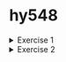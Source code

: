# hy548
<details>
<summary>Exercise 1</summary>

1. Download the images tagged 1.23.3 and 1.23.3-alpine locally.

>Docker image pull  nginx:1.23.3
>Docker image pull  nginx:1.23.3-alpine

2. Compare the sizes of the two images.

REPOSITORY                TAG             IMAGE ID       CREATED         SIZE
hello-world               latest        	  9c7a54a9a43c   9 months ago    13.3kB
nginx                     	1.23.3         	 ac232364af84   11 months ago   142MB
nginx                     	1.23.3-alpine   	2bc7edbc3cf2   12 months ago   40.7MB

Παρατηρούμε ότι το image nginx-alpine έχει σημαντικά μικρότερο μέγεθος σε σύγκριση με το image nginx. Αυτό οφείλεται στο γεγονός ότι το image nginx-alpine βασίζεται στο Alpine Linux, το οποίο είναι γνωστό για την ελαφρότητά του καθώς περιλαμβάνει μόνο τα απολύτως απαραίτητα για την εκτέλεση της εφαρμογής.

3. Start one of the two images in the background, with the appropriate network
settings to forward port 80 locally and use a browser (or curl or wget) to see that
calls are answered. What is the answer?

> docker run -p 8080:80 -d nginx:1.23.3-alpine
> curl http://127.0.0.1:8080


Answer:

<!-- <!DOCTYPE html>
<html>
<head>
<title>Welcome to nginx!</title>
<style>
html { color-scheme: light dark; }
body { width: 35em; margin: 0 auto;
font-family: Tahoma, Verdana, Arial, sans-serif; }
</style>
</head>
<body>
<h1>Welcome to nginx!</h1>
<p>If you see this page, the nginx web server is successfully installed and
working. Further configuration is required.</p>

<p>For online documentation and support please refer to
<a href="http://nginx.org/">nginx.org</a>.<br/>
Commercial support is available at
<a href="http://nginx.com/">nginx.com</a>.</p>

<p><em>Thank you for using nginx.</em></p>
</body>
</html>

 -->
4. Confirm that the container is running in Docker.

> docker ps

CONTAINER ID   IMAGE                 COMMAND                  CREATED         STATUS         
9d34b2a3aa44   nginx:1.23.3-alpine   "/docker-entrypoint.…"   5 seconds ago   Up 3 seconds   

PORTS                                   			NAMES
0.0.0.0:8080->80/tcp, :::8080->80/tcp   ecstatic_roentgen


5. Get the logs of the running container.

>docker logs ecstatic_roentgen 

/docker-entrypoint.sh: /docker-entrypoint.d/ is not empty, will attempt to perform configuration
/docker-entrypoint.sh: Looking for shell scripts in /docker-entrypoint.d/
/docker-entrypoint.sh: Launching /docker-entrypoint.d/10-listen-on-ipv6-by-default.sh
10-listen-on-ipv6-by-default.sh: info: Getting the checksum of /etc/nginx/conf.d/default.conf
10-listen-on-ipv6-by-default.sh: info: Enabled listen on IPv6 in /etc/nginx/conf.d/default.conf
/docker-entrypoint.sh: Launching /docker-entrypoint.d/20-envsubst-on-templates.sh
/docker-entrypoint.sh: Launching /docker-entrypoint.d/30-tune-worker-processes.sh
/docker-entrypoint.sh: Configuration complete; ready for start up
2024/02/18 18:15:36 [notice] 1#1: using the "epoll" event method
2024/02/18 18:15:36 [notice] 1#1: nginx/1.23.3
2024/02/18 18:15:36 [notice] 1#1: built by gcc 12.2.1 20220924 (Alpine 12.2.1_git20220924-r4) 
2024/02/18 18:15:36 [notice] 1#1: OS: Linux 5.15.0-92-generic
2024/02/18 18:15:36 [notice] 1#1: getrlimit(RLIMIT_NOFILE): 1048576:1048576
2024/02/18 18:15:36 [notice] 1#1: start worker processes
2024/02/18 18:15:36 [notice] 1#1: start worker process 29
2024/02/18 18:15:36 [notice] 1#1: start worker process 30
2024/02/18 18:15:36 [notice] 1#1: start worker process 31
2024/02/18 18:15:36 [notice] 1#1: start worker process 32
2024/02/18 18:15:36 [notice] 1#1: start worker process 33
2024/02/18 18:15:36 [notice] 1#1: start worker process 34


6. Stop the running container.

>docker stop ecstatic_roentgen
>docker ps

CONTAINER ID   IMAGE     COMMAND   CREATED   STATUS    PORTS     NAMES
…...


7. Start the stopped container.

>docker start ecstatic_roentgen 
>docker ps

CONTAINER ID   IMAGE                 COMMAND                  CREATED         STATUS          
9d34b2a3aa44   nginx:1.23.3-alpine   "/docker-entrypoint.…"   7 minutes ago   Up 38 seconds   

PORTS                                   			NAMES
0.0.0.0:8080->80/tcp, :::8080->80/tcp   ecstatic_roentgen

8. Stop the container and remove it from Docker.

>docker stop ecstatic_roentgen
>docker rm ecstatic_roentgen
>docker ps -a

CONTAINER ID   IMAGE     COMMAND   CREATED   STATUS    PORTS     NAMES
……..

</details>







<details>

<summary>Exercise 2</summary>


</details>

